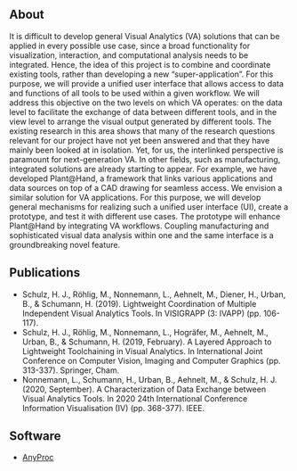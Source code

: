 ## About

It is difficult to develop general Visual Analytics (VA) solutions that can be applied in every possible use case, since a broad functionality for visualization, interaction, and computational analysis needs to be integrated. Hence, the idea of this project is to combine and coordinate existing tools, rather than developing a new “super-application”. For this purpose, we will provide a unified user interface that allows access to data and functions of all tools to be used within a given workflow. We will address this objective on the two levels on which VA operates: on the data level to facilitate the exchange of data between different tools, and in the view level to arrange the visual output generated by different tools.
The existing research in this area shows that many of the research questions relevant for our project have not yet been answered and that they have mainly been looked at in isolation. Yet, for us, the interlinked perspective is paramount for next-generation VA. In other fields, such as manufacturing, integrated solutions are already starting to appear. For example, we have developed Plant@Hand, a framework that links various applications and data sources on top of a CAD drawing for seamless access. We envision a similar solution for VA applications. For this purpose, we will develop general mechanisms for realizing such a unified user interface (UI), create a prototype, and test it with different use cases. The prototype will enhance Plant@Hand by integrating VA workflows. Coupling manufacturing and sophisticated visual data analysis within one and the same interface is a groundbreaking novel feature.

## Publications

- Schulz, H. J., Röhlig, M., Nonnemann, L., Aehnelt, M., Diener, H., Urban, B., & Schumann, H. (2019). Lightweight Coordination of Multiple Independent Visual Analytics Tools. In VISIGRAPP (3: IVAPP) (pp. 106-117).
- Schulz, H. J., Röhlig, M., Nonnemann, L., Hogräfer, M., Aehnelt, M., Urban, B., & Schumann, H. (2019, February). A Layered Approach to Lightweight Toolchaining in Visual Analytics. In International Joint Conference on Computer Vision, Imaging and Computer Graphics (pp. 313-337). Springer, Cham.
- Nonnemann, L., Schumann, H., Urban, B., Aehnelt, M., & Schulz, H. J. (2020, September). A Characterization of Data Exchange between Visual Analytics Tools. In 2020 24th International Conference Information Visualisation (IV) (pp. 368-377). IEEE.

## Software

- [AnyProc](https://nonnemann.github.io/anyproc_public/)
